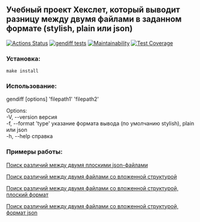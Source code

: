 ## Учебный проект Хекслет, который выводит разницу между двумя файлами в заданном формате (stylish, plain или json)

[![Actions Status](https://github.com/d0b3r27/frontend-project-46/actions/workflows/hexlet-check.yml/badge.svg)](https://github.com/d0b3r27/frontend-project-46/actions)
[![gendiff tests](https://github.com/d0b3r27/frontend-project-46/actions/workflows/tests.yml/badge.svg)](https://github.com/d0b3r27/frontend-project-46/actions/workflows/tests.yml)
[![Maintainability](https://api.codeclimate.com/v1/badges/2883c36e47e674119b14/maintainability)](https://codeclimate.com/github/d0b3r27/frontend-project-46/maintainability)
[![Test Coverage](https://api.codeclimate.com/v1/badges/2883c36e47e674119b14/test_coverage)](https://codeclimate.com/github/d0b3r27/frontend-project-46/test_coverage)

### Установка:
```make install```

### Использование:
gendiff [options] 'filepath1' 'filepath2'

  Options:   
    -V, --version        версия   
    -f, --format 'type'  указание формата вывода (по умолчанию stylish), plain или json   
    -h, --help           справка   
    

### Примеры работы:
[Поиск различий между двумя плоскими json-файлами](https://asciinema.org/a/ecoZSxuePQA1gIfSLRobXH3if)

[Поиск различий между двумя файлами со вложенной структурой](https://asciinema.org/a/mZtzHWKQhOgyIFu057Wn8N21U)

[Поиск различий между двумя файлами со вложенной структурой, плоский формат](https://asciinema.org/a/89GKAp39kFMggXQNgZuERrh1M)

[Поиск различий между двумя файлами со вложенной структурой, формат json](https://asciinema.org/a/7sMv3t4j0c3heLzmTATnLTePR)

